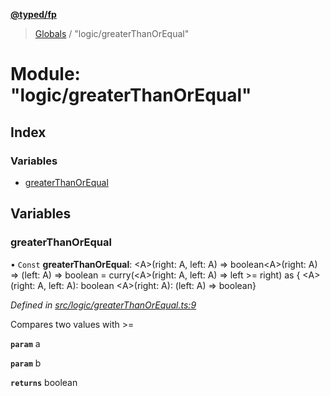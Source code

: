 **[@typed/fp](../README.md)**

> [Globals](../globals.md) / "logic/greaterThanOrEqual"

# Module: "logic/greaterThanOrEqual"

## Index

### Variables

* [greaterThanOrEqual](_logic_greaterthanorequal_.md#greaterthanorequal)

## Variables

### greaterThanOrEqual

• `Const` **greaterThanOrEqual**: \<A>(right: A, left: A) => boolean\<A>(right: A) => (left: A) => boolean = curry(\<A>(right: A, left: A) => left >= right) as { \<A>(right: A, left: A): boolean \<A>(right: A): (left: A) => boolean}

*Defined in [src/logic/greaterThanOrEqual.ts:9](https://github.com/TylorS/typed-fp/blob/8639976/src/logic/greaterThanOrEqual.ts#L9)*

Compares two values with >=

**`param`** a

**`param`** b

**`returns`** boolean
